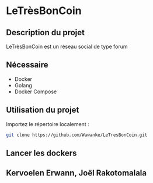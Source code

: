 # LeTrèsBonCoin

## Description du projet

LeTrèsBonCoin est un réseau social de type forum 

## Nécessaire

- Docker
- Golang
- Docker Compose


## Utilisation du projet

Importez le répertoire localement :

```bash
git clone https://github.com/Wawanke/LeTresBonCoin.git 
```

##  Lancer les dockers



## Kervoelen Erwann, Joël Rakotomalala